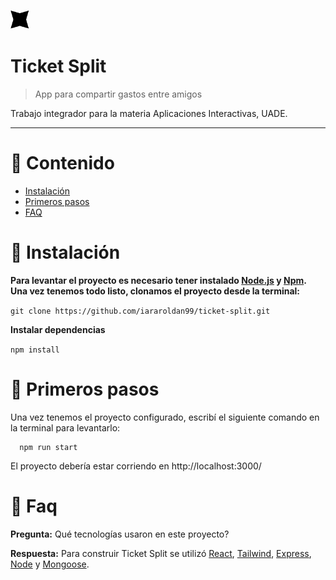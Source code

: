 <p align="left">
   <img src="./src/client/assets/img/Icon.svg" width="30"/>
</p>

# Ticket Split

> App para compartir gastos entre amigos

Trabajo integrador para la materia Aplicaciones Interactivas, UADE.

---

# :pushpin: Contenido

* [Instalación](#construction_worker-installation)
* [Primeros pasos](#runner-getting-started)
* [FAQ](#postbox-faq)

<!-- <p align="center">
  <img src=".gif" alt="" border="0"  height="500" >
  <img src=".gif" alt="" border="0" height="500">
  <img src=".gif" alt="" border="0" height="500">
</p> -->

# :construction_worker: Instalación

**Para levantar el proyecto es necesario tener instalado [Node.js](https://nodejs.org/en/download/) y [Npm](https://www.npmjs.com/). <br/> Una vez tenemos todo listo, clonamos el proyecto desde la terminal:**

```git clone https://github.com/iararoldan99/ticket-split.git```

**Instalar dependencias**

```npm install```

# :runner: Primeros pasos

Una vez tenemos el proyecto configurado, escribí el siguiente comando en la terminal para levantarlo:

```
  npm run start
```

El proyecto debería estar corriendo en http://localhost:3000/

# :postbox: Faq

**Pregunta:** Qué tecnologías usaron en este proyecto?

**Respuesta:** Para construir Ticket Split se utilizó [React](https://react.dev/), [Tailwind](https://tailwindui.com/), [Express](https://expressjs.com/), [Node](https://nodejs.org/en/) y [Mongoose](https://mongoosejs.com/).
